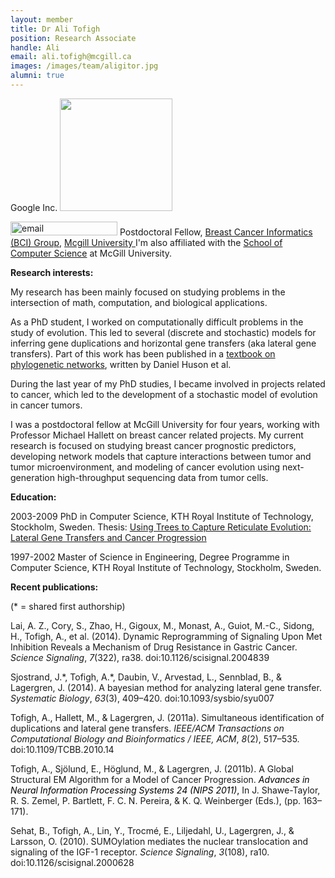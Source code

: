 ```yaml
---
layout: member
title: Dr Ali Tofigh 
position: Research Associate
handle: Ali
email: ali.tofigh@mcgill.ca
images: /images/team/aligitor.jpg
alumni: true
---
```


Google Inc.
<img src="http://m.c.lnkd.licdn.com/media/p/2/005/046/2e2/0d0c4b5.jpg" alt="" width="180" height="180" />

<img class="alignnone wp-image-167 size-full" src="http://www.bci.mcgill.ca/home/wp-content/uploads/2014/05/Screen-Shot-2014-05-15-at-14.09.50.png" alt="email" width="171" height="22" />
Postdoctoral Fellow, <a href="http://www.bci.mcgill.ca">Breast Cancer Informatics (BCI) Group</a>, <a href="http://www.mcgill.ca">Mcgill University
</a>I'm also affiliated with the <a href="http://www.cs.mcgill.ca/">School of Computer Science</a> at McGill University.

<strong>Research interests:</strong>

My research has been mainly focused on studying problems in the intersection of math, computation, and biological applications.

As a PhD student, I worked on computationally difficult problems in the study of evolution. This led to several (discrete and stochastic) models for inferring gene duplications and horizontal gene transfers (aka lateral gene transfers). Part of this work has been published in a <a href="http://ab.inf.uni-tuebingen.de/publications_old/books/phylogenetic-networks/">textbook on phylogenetic networks</a>, written by Daniel Huson et al.

During the last year of my PhD studies, I became involved in projects related to cancer, which led to the development of a stochastic model of evolution in cancer tumors.

I was a postdoctoral fellow  at McGill University for four years, working with Professor Michael Hallett on breast cancer related projects. My current research is focused on studying breast cancer prognostic predictors, developing network models that capture interactions between tumor and tumor microenvironment, and modeling of cancer evolution using next-generation high-throughput sequencing data from tumor cells.

<strong>Education:</strong>

2003-2009  PhD in Computer Science, KTH Royal Institute of Technology, Stockholm, Sweden.
Thesis: <a href="http://urn.kb.se/resolve?urn=urn:nbn:se:kth:diva-10608">Using Trees to Capture Reticulate Evolution: Lateral Gene Transfers and Cancer Progression</a>

1997-2002  Master of Science in Engineering, Degree Programme in Computer Science, KTH Royal Institute of Technology, Stockholm, Sweden.

<strong>Recent publications:</strong>

(* = shared first authorship)
<p class="p1">Lai, A. Z., Cory, S., Zhao, H., Gigoux, M., Monast, A., Guiot, M.-C., Sidong, H., Tofigh, A., et al. (2014). Dynamic Reprogramming of Signaling Upon Met Inhibition Reveals a Mechanism of Drug Resistance in Gastric Cancer. <i>Science Signaling</i>, <i>7</i>(322), ra38. doi:10.1126/scisignal.2004839</p>
<p class="p1">Sjostrand, J.*, Tofigh, A.*, Daubin, V., Arvestad, L., Sennblad, B., &amp; Lagergren, J. (2014). A bayesian method for analyzing lateral gene transfer. <i>Systematic Biology</i>, <i>63</i>(3), 409–420. doi:10.1093/sysbio/syu007</p>
<p class="p1">Tofigh, A., Hallett, M., &amp; Lagergren, J. (2011a). Simultaneous identification of duplications and lateral gene transfers. <i>IEEE/ACM Transactions on Computational Biology and Bioinformatics / IEEE, ACM</i>, <i>8</i>(2), 517–535. doi:10.1109/TCBB.2010.14</p>
<p class="p1">Tofigh, A., Sjölund, E., Höglund, M., &amp; Lagergren, J. (2011b). A Global Structural EM Algorithm for a Model of Cancer Progression. <span style="color: #000000;"><em>Advances in Neural Information Processing Systems 24 (NIPS 2011)</em>, </span>In J. Shawe-Taylor, R. S. Zemel, P. Bartlett, F. C. N. Pereira, &amp; K. Q. Weinberger (Eds.), (pp. 163–171).</p>
<p class="p1">Sehat, B., Tofigh, A., Lin, Y., Trocmé, E., Liljedahl, U., Lagergren, J., &amp; Larsson, O. (2010). SUMOylation mediates the nuclear translocation and signaling of the IGF-1 receptor. <i>Science Signaling</i>, <i>3</i>(108), ra10. doi:10.1126/scisignal.2000628</p>